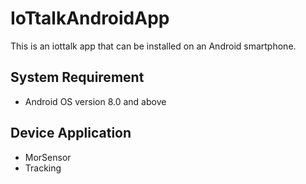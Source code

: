 # IoTtalkAndroidApp
This is an iottalk app that can be installed on an Android smartphone.
## System Requirement
* Android OS version 8.0 and above
## Device Application
* MorSensor
* Tracking
